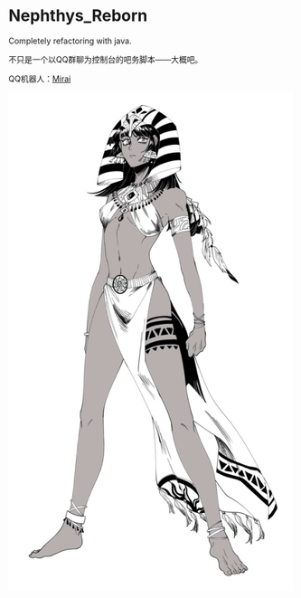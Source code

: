 # Nephthys_Reborn

Completely refactoring with java.

不只是一个以QQ群聊为控制台的吧务脚本——大概吧。

QQ机器人：[Mirai](https://github.com/mamoe/mirai)

![portrait.jpg](portrait.jpg)
